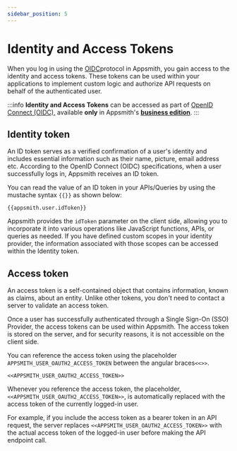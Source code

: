 ```yaml
---
sidebar_position: 5
---
```

# Identity and Access Tokens

When you log in using the [OIDC](/getting-started/setup/instance-configuration/authentication/openid-connect-oidc)protocol in Appsmith, you gain access to the identity and access tokens. These tokens can be used within your applications to implement custom logic and authorize API requests on behalf of the authenticated user.

:::info
**Identity and Access Tokens** can be accessed as part of [OpenID Connect (OIDC),](/getting-started/setup/instance-configuration/authentication/openid-connect-oidc) available **only** in Appsmith's [**business edition**](https://www.appsmith.com/pricing).
:::

## Identity token

An ID token serves as a verified confirmation of a user's identity and includes essential information such as their name, picture, email address etc. According to the OpenID Connect (OIDC) specifications, when a user successfully logs in, Appsmith receives an ID token.

You can read the value of an ID token in your APIs/Queries by using the mustache syntax `{{}}` as shown below:

```
{{appsmith.user.idToken}}
```
Appsmith provides the `idToken` parameter on the client side, allowing you to incorporate it into various operations like JavaScript functions, APIs, or queries as needed. If you have defined custom scopes in your identity provider, the information associated with those scopes can be accessed within the Identity token.

## Access token

An access token is a self-contained object that contains information, known as claims, about an entity. Unlike other tokens, you don't need to contact a server to validate an access token.

Once a user has successfully authenticated through a Single Sign-On (SSO) Provider, the access tokens can be used within Appsmith. The access token is stored on the server, and for security reasons, it is not accessible on the client side.

You can reference the access token using the placeholder `APPSMITH_USER_OAUTH2_ACCESS_TOKEN` between the angular braces`<<>>`.

```
<<APPSMITH_USER_OAUTH2_ACCESS_TOKEN>>
```

Whenever you reference the access token, the placeholder, `<<APPSMITH_USER_OAUTH2_ACCESS_TOKEN>>`, is automatically replaced with the access token of the currently logged-in user.

For example, if you include the access token as a bearer token in an API request, the server replaces `<<APPSMITH_USER_OAUTH2_ACCESS_TOKEN>>`  with the actual access token of the logged-in user before making the API endpoint call.